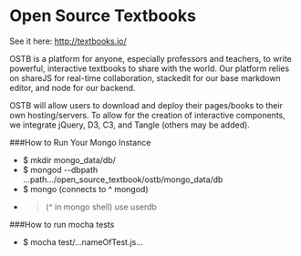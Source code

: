 Open Source Textbooks
=========

See it here: http://textbooks.io/

OSTB is a platform for anyone, especially professors and teachers, to write powerful, interactive textbooks to share with the world. Our platform relies on shareJS for real-time collaboration, stackedit for our base markdown editor, and node for our backend. 

OSTB will allow users to download and deploy their pages/books to their own hosting/servers. To allow for the creation of interactive components, we integrate jQuery, D3, C3, and Tangle (others may be added). 


###How to Run Your Mongo Instance
- $ mkdir mongo_data/db/
- $ mongod --dbpath ...path.../open_source_textbook/ostb/mongo_data/db    
- $ mongo (connects to ^ mongod)
- > (^ in mongo shell) use userdb

###How to run mocha tests
- $ mocha test/...nameOfTest.js...
